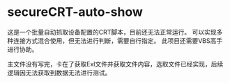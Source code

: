 # secureCRT-auto-show
这是一个批量自动抓取设备配置的CRT脚本，目前还无法正常运行。
可以实现多种连接方式混合使用，但无法进行判断，需要自行指定。
此项目还需要VBS高手进行协助。

主文件没有写完，卡在了获取Exl文件并获取文件内容，选取文件已经实现，后续逻辑因无法获取到数据无法进行测试。
